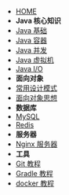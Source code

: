 - [HOME](homepage)
- **Java 核心知识**
- [Java 基础](notes/Java基础.md)
- [Java 容器](notes/Java容器.md)
- [Java 并发](notes/Java并发.md)
- [Java 虚拟机](notes/Java虚拟机.md)
- [Java I/O](notes/JavaIO.md)
- **面向对象**
- [常用设计模式](notes/设计模式.md)
- [面向对象思想](notes/面向对象思想.md)
- **数据库**
- [MySQL](notes/MySQL.md)
- [Redis](notes/Redis.md)
- **服务器**
- [Nginx 服务器](notes/Nginx.md)
- **工具**
- [Git 教程](notes/Git.md)
- [Gradle 教程](notes/Gradle.md)
- [docker 教程](notes/docker.md)

